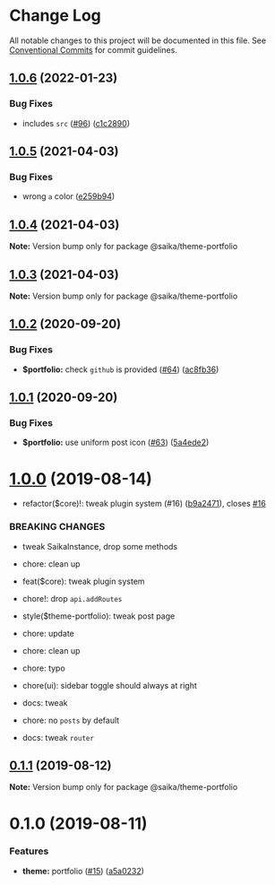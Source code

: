 # Change Log

All notable changes to this project will be documented in this file.
See [Conventional Commits](https://conventionalcommits.org) for commit guidelines.

## [1.0.6](https://github.com/2nthony/saika/compare/@saika/theme-portfolio@1.0.5...@saika/theme-portfolio@1.0.6) (2022-01-23)

### Bug Fixes

- includes `src` ([#96](https://github.com/2nthony/saika/issues/96)) ([c1c2890](https://github.com/2nthony/saika/commit/c1c2890))

## [1.0.5](https://github.com/2nthony/saika/compare/@saika/theme-portfolio@1.0.4...@saika/theme-portfolio@1.0.5) (2021-04-03)

### Bug Fixes

- wrong `a` color ([e259b94](https://github.com/2nthony/saika/commit/e259b94))

## [1.0.4](https://github.com/2nthony/saika/compare/@saika/theme-portfolio@1.0.3...@saika/theme-portfolio@1.0.4) (2021-04-03)

**Note:** Version bump only for package @saika/theme-portfolio

## [1.0.3](https://github.com/2nthony/saika/compare/@saika/theme-portfolio@1.0.2...@saika/theme-portfolio@1.0.3) (2021-04-03)

**Note:** Version bump only for package @saika/theme-portfolio

## [1.0.2](https://github.com/2nthony/saika/compare/@saika/theme-portfolio@1.0.1...@saika/theme-portfolio@1.0.2) (2020-09-20)

### Bug Fixes

- **\$portfolio:** check `github` is provided ([#64](https://github.com/2nthony/saika/issues/64)) ([ac8fb36](https://github.com/2nthony/saika/commit/ac8fb36))

## [1.0.1](https://github.com/2nthony/saika/compare/@saika/theme-portfolio@1.0.0...@saika/theme-portfolio@1.0.1) (2020-09-20)

### Bug Fixes

- **\$portfolio:** use uniform post icon ([#63](https://github.com/2nthony/saika/issues/63)) ([5a4ede2](https://github.com/2nthony/saika/commit/5a4ede2))

# [1.0.0](https://github.com/2nthony/saika/compare/@saika/theme-portfolio@0.1.1...@saika/theme-portfolio@1.0.0) (2019-08-14)

- refactor(\$core)!: tweak plugin system (#16) ([b9a2471](https://github.com/2nthony/saika/commit/b9a2471)), closes [#16](https://github.com/2nthony/saika/issues/16)

### BREAKING CHANGES

- tweak SaikaInstance, drop some methods

- chore: clean up

- feat(\$core): tweak plugin system

- chore!: drop `api.addRoutes`

- style(\$theme-portfolio): tweak post page

- chore: update

- chore: clean up

- chore: typo

- chore(ui): sidebar toggle should always at right

- docs: tweak

- chore: no `posts` by default

- docs: tweak `router`

## [0.1.1](https://github.com/2nthony/saika/compare/@saika/theme-portfolio@0.1.0...@saika/theme-portfolio@0.1.1) (2019-08-12)

**Note:** Version bump only for package @saika/theme-portfolio

# 0.1.0 (2019-08-11)

### Features

- **theme:** portfolio ([#15](https://github.com/2nthony/saika/issues/15)) ([a5a0232](https://github.com/2nthony/saika/commit/a5a0232))
